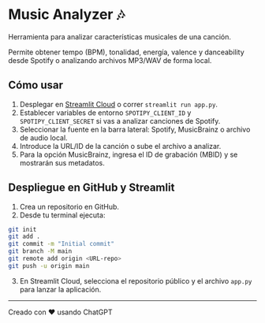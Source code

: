 # Music Analyzer 🎶

Herramienta para analizar características musicales de una canción.

Permite obtener tempo (BPM), tonalidad, energía, valence y danceability desde Spotify o analizando archivos MP3/WAV de forma local.

## Cómo usar

1. Desplegar en [Streamlit Cloud](https://streamlit.io/cloud) o correr `streamlit run app.py`.
2. Establecer variables de entorno `SPOTIPY_CLIENT_ID` y `SPOTIPY_CLIENT_SECRET` si vas a analizar canciones de Spotify.
3. Seleccionar la fuente en la barra lateral: Spotify, MusicBrainz o archivo de audio local.
4. Introduce la URL/ID de la canción o sube el archivo a analizar.
5. Para la opción MusicBrainz, ingresa el ID de grabación (MBID) y se mostrarán sus metadatos.

## Despliegue en GitHub y Streamlit

1. Crea un repositorio en GitHub.
2. Desde tu terminal ejecuta:

```bash
git init
git add .
git commit -m "Initial commit"
git branch -M main
git remote add origin <URL-repo>
git push -u origin main
```

3. En Streamlit Cloud, selecciona el repositorio público y el archivo `app.py` para lanzar la aplicación.

---
Creado con ❤️ usando ChatGPT
